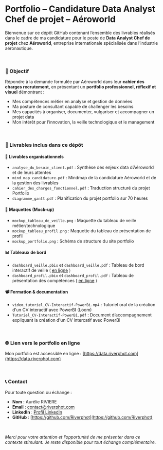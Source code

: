 # Portfolio – Candidature Data Analyst Chef de projet – Aéroworld

Bienvenue sur ce dépôt GitHub contenant l’ensemble des livrables réalisés dans le cadre de ma candidature pour le poste de **Data Analyst Chef de projet** chez **Aéroworld**, entreprise internationale spécialisée dans l’industrie aéronautique.
<br/><br/><br/>


### 🎯 Objectif

Répondre à la demande formulée par Aéroworld dans leur **cahier des charges recrutement**, en présentant un **portfolio professionnel, réflexif et visuel** démontrant :

- Mes compétences métier en analyse et gestion de données
- Ma posture de consultant capable de challenger les besoins
- Mes capacités à organiser, documenter, vulgariser et accompagner un projet data
- Mon intérêt pour l’innovation, la veille technologique et le management
<br/><br/><br/>


### 🧩 Livrables inclus dans ce dépôt

#### 📌 Livrables organisationnels
- `analyse_du_besoin_client.pdf` : Synthèse des enjeux data d’Aéroworld et de leurs attentes
- `mind_map_candidature.pdf` : Mindmap de la candidature Aéroworld et de la gestion des livrables
- `cahier_des_charges_fonctionnel.pdf` : Traduction structuré du projet Portfolio
- `diagramme_gantt.pdf` : Planification du projet portfolio sur 70 heures

#### 🧠 Maquettes (Mock-up)
- `mockup_tableau_de_veille.png` : Maquette du tableau de veille métier/technologique
- `mockup_tableau_profil.png` : Maquette du tableau de présentation de profil
- `mockup_portfolio.png` : Schéma de structure du site portfolio

#### 📊 Tableaux de bord
- `dashboard_veille.pbix` et `dashboard_veille.pdf` : Tableau de bord interactif de veille  ( [en ligne](https://urlr.me/Av5VGr) )
- `dashboard_profil.pbix` et `dashboard_profil.pdf` : Tableau de présentation des compétences ( [en ligne](https://urlr.me/EvYJcw) )

#### 📽️ Formation & documentation
- `video_tutoriel_CV-Interactif-PowerBi.mp4` : Tutoriel oral de la création d'un CV interactif avec PowerBI (Loom)
- `Tutoriel_CV-Interactif-PowerBi.pdf` : Document d’accompagnement expliquant la création d'un CV intercatif avec PowerBi
<br/><br/><br/>


### 🌐 Lien vers le portfolio en ligne

Mon portfolio est accessible en ligne : [https://data.riverphot.com](https://data.riverphot.com)
<br/><br/><br/>


### 📞 Contact

Pour toute question ou échange :

- **Nom** : Aurélie RIVIERE
- **Email** : contact@riverphot.com
- **LinkedIn** : [Profil LinkedIn](https://www.linkedin.com/in/aurelie-riviere/)
- **GitHub** : [https://github.com/Riverphot](https://github.com/Riverphot)
<br/><br/><br/>


<em>Merci pour votre attention et l’opportunité de me présenter dans ce contexte stimulant. Je reste disponible pour tout échange complémentaire.</em>
